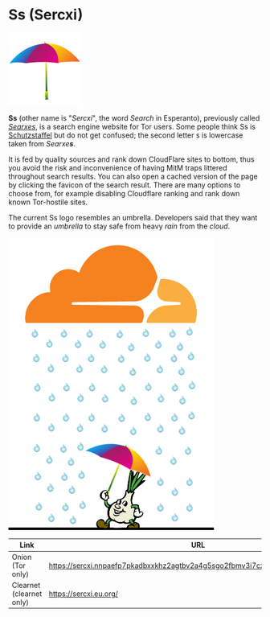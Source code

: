 # Ss (Sercxi)


![](../image/ss-sercxi.png)


**Ss** (other name is "_Sercxi_", the word _Search_ in Esperanto), previously called _[Searxes](https://web.archive.org/web/20210614033612/https://en.wikipedia.org/w/index.php?title=Searx&oldid=906373508)_, is a search engine website for Tor users.
Some people think Ss is [Schutzstaffel](https://en.wikipedia.org/wiki/SS) but do not get confused; the second letter s is lowercase taken from _Searxe**s**_.

It is fed by quality sources and rank down CloudFlare sites to bottom, thus you avoid the risk and inconvenience of having MitM traps littered throughout search results.
You can also open a cached version of the page by clicking the favicon of the search result.
There are many options to choose from, for example disabling Cloudflare ranking and rank down known Tor-hostile sites.

The current Ss logo resembles an umbrella. Developers said that they want to provide an _umbrella_ to stay safe from heavy _rain_ from the _cloud_.


![](../image/ssprotect.jpg)



| Link | URL |
| --- | --- |
| Onion (Tor only) | https://sercxi.nnpaefp7pkadbxxkhz2agtbv2a4g5sgo2fbmv3i7czaua354334uqqad.onion/ |
| Clearnet (clearnet only) | https://sercxi.eu.org/ |
